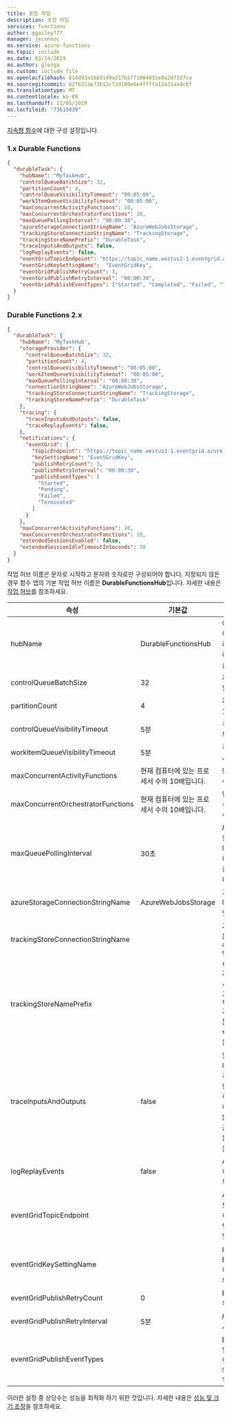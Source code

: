 ```yaml
---
title: 포함 파일
description: 포함 파일
services: functions
author: ggailey777
manager: jeconnoc
ms.service: azure-functions
ms.topic: include
ms.date: 03/14/2019
ms.author: glenga
ms.custom: include file
ms.openlocfilehash: 614d93a16b9149a217b5ff1004031e0a2d7337ca
ms.sourcegitcommit: b2fb32ae73b12cf2d180e6e4ffffa13a31aa4c6f
ms.translationtype: MT
ms.contentlocale: ko-KR
ms.lasthandoff: 11/05/2019
ms.locfileid: "73615039"
---
```

[지속형 함수](../articles/azure-functions/durable-functions-overview.md)에 대한 구성 설정입니다.

### <a name="durable-functions-1x"></a>1\.x Durable Functions

```json
{
  "durableTask": {
    "hubName": "MyTaskHub",
    "controlQueueBatchSize": 32,
    "partitionCount": 4,
    "controlQueueVisibilityTimeout": "00:05:00",
    "workItemQueueVisibilityTimeout": "00:05:00",
    "maxConcurrentActivityFunctions": 10,
    "maxConcurrentOrchestratorFunctions": 10,
    "maxQueuePollingInterval": "00:00:30",
    "azureStorageConnectionStringName": "AzureWebJobsStorage",
    "trackingStoreConnectionStringName": "TrackingStorage",
    "trackingStoreNamePrefix": "DurableTask",
    "traceInputsAndOutputs": false,
    "logReplayEvents": false,
    "eventGridTopicEndpoint": "https://topic_name.westus2-1.eventgrid.azure.net/api/events",
    "eventGridKeySettingName":  "EventGridKey",
    "eventGridPublishRetryCount": 3,
    "eventGridPublishRetryInterval": "00:00:30",
    "eventGridPublishEventTypes": ["Started", "Completed", "Failed", "Terminated"]
  }
}
```

### <a name="durable-functions-2-0-host-json"></a>Durable Functions 2.x

```json
{
  "durableTask": {
    "hubName": "MyTaskHub",
    "storageProvider": {
      "controlQueueBatchSize": 32,
      "partitionCount": 4,
      "controlQueueVisibilityTimeout": "00:05:00",
      "workItemQueueVisibilityTimeout": "00:05:00",
      "maxQueuePollingInterval": "00:00:30",
      "connectionStringName": "AzureWebJobsStorage",
      "trackingStoreConnectionStringName": "TrackingStorage",
      "trackingStoreNamePrefix": "DurableTask"
    },
    "tracing": {
      "traceInputsAndOutputs": false,
      "traceReplayEvents": false,
    },
    "notifications": {
      "eventGrid": {
        "topicEndpoint": "https://topic_name.westus2-1.eventgrid.azure.net/api/events",
        "keySettingName": "EventGridKey",
        "publishRetryCount": 3,
        "publishRetryInterval": "00:00:30",
        "publishEventTypes": [
          "Started",
          "Pending",
          "Failed",
          "Terminated"
        ]
      }
    },
    "maxConcurrentActivityFunctions": 10,
    "maxConcurrentOrchestratorFunctions": 10,
    "extendedSessionsEnabled": false,
    "extendedSessionIdleTimeoutInSeconds": 30
  }
}
```

작업 허브 이름은 문자로 시작하고 문자와 숫자로만 구성되어야 합니다. 지정되지 않은 경우 함수 앱의 기본 작업 허브 이름은 **DurableFunctionsHub**입니다. 자세한 내용은 [작업 허브](../articles/azure-functions/durable-functions-task-hubs.md)를 참조하세요.

|속성  |기본값 | 설명 |
|---------|---------|---------|
|hubName|DurableFunctionsHub|여러 Durable Functions 애플리케이션이 동일한 스토리지 백 엔드를 사용하더라도 대체 [작업 허브](../articles/azure-functions/durable-functions-task-hubs.md) 이름을 사용하면 이러한 애플리케이션을 서로 구분할 수 있습니다.|
|controlQueueBatchSize|32|제어 큐에서 한 번에 끌어올 메시지의 수입니다.|
|partitionCount |4|제어 큐에 대한 파티션 수입니다. 1에서 16 사이의 양의 정수일 수 있습니다.|
|controlQueueVisibilityTimeout |5분|큐에서 제거된 제어 큐 메시지의 표시 여부 시간 제한입니다.|
|workItemQueueVisibilityTimeout |5분|큐에서 제거된 작업 항목 큐 메시지의 표시 여부 시간 제한입니다.|
|maxConcurrentActivityFunctions |현재 컴퓨터에 있는 프로세서 수의 10배입니다.|단일 호스트 인스턴스에서 동시에 처리할 수 있는 작업 함수는 최대 수입니다.|
|maxConcurrentOrchestratorFunctions |현재 컴퓨터에 있는 프로세서 수의 10배입니다.|단일 호스트 인스턴스에서 동시에 처리할 수 있는 오케스트레이터 함수의 최대 개수입니다.|
|maxQueuePollingInterval|30초|*Hh: mm: ss* 형식의 최대 제어 및 작업 항목 큐 폴링 간격입니다. 값이 높을수록 메시지 처리 대기 시간이 높아질 수 있습니다. 값이 낮을수록 저장소 트랜잭션이 증가 하 여 저장소 비용이 높아질 수 있습니다.|
|azureStorageConnectionStringName |AzureWebJobsStorage|기본 Azure Storage 리소스를 관리하는 데 사용되는 Azure Storage 연결 문자열이 있는 앱 설정의 이름입니다.|
|trackingStoreConnectionStringName||기록 및 인스턴스 테이블에 사용할 연결 문자열의 이름입니다. 지정 하지 않으면 `azureStorageConnectionStringName` 연결이 사용 됩니다.|
|trackingStoreNamePrefix||`trackingStoreConnectionStringName` 지정 된 경우 기록 및 인스턴스 테이블에 사용할 접두사입니다. 설정 하지 않으면 기본 접두사 값이 `DurableTask`됩니다. `trackingStoreConnectionStringName` 지정 하지 않으면 기록 및 인스턴스 테이블은 `hubName` 값을 접두사로 사용 하 고 `trackingStoreNamePrefix`에 대 한 모든 설정은 무시 됩니다.|
|traceInputsAndOutputs |false|함수 호출의 입출력을 추적할지 여부를 나타내는 값입니다. 함수 실행 이벤트를 추적할 때의 기본 동작은 함수 호출에 대한 직렬화된 입출력에 바이트 수를 포함하는 것입니다. 이 동작은 로그를 블 로트 하거나 실수로 중요 한 정보를 노출 하지 않고 입력 및 출력에 대 한 최소 정보를 제공 합니다. 이 속성을 true로 설정하면 기본 함수 로깅이 함수 입출력의 전체 내용을 기록하게 됩니다.|
|logReplayEvents|false|Application Insights에 이벤트를 재생하는 오케스트레이션을 작성할 것인지 여부를 나타내는 값입니다.|
|eventGridTopicEndpoint ||Azure Event Grid 사용자 지정 항목 엔드포인트의 URL입니다. 이 속성을 설정 하면 오케스트레이션 수명 주기 알림 이벤트가이 끝점에 게시 됩니다. 이 속성은 앱 설정 해결을 지원합니다.|
|eventGridKeySettingName ||`EventGridTopicEndpoint`에서 Azure Event Grid 사용자 지정 항목으로 인증하는 데 사용되는 키를 포함하는 앱 설정의 이름입니다.|
|eventGridPublishRetryCount|0|Event Grid 항목에 게시가 실패하는 경우 다시 시도 횟수입니다.|
|eventGridPublishRetryInterval|5분|*hh:mm:ss* 형식의 Event Grid 게시 재시도 간격입니다.|
|eventGridPublishEventTypes||Event Grid에 게시할 이벤트 유형 목록입니다. 지정 하지 않으면 모든 이벤트 유형이 게시 됩니다. 허용 되는 값은 `Started`, `Completed`, `Failed`, `Terminated`입니다.|

이러한 설정 중 상당수는 성능을 최적화 하기 위한 것입니다. 자세한 내용은 [성능 및 크기 조정](../articles/azure-functions/durable-functions-perf-and-scale.md)을 참조하세요.
